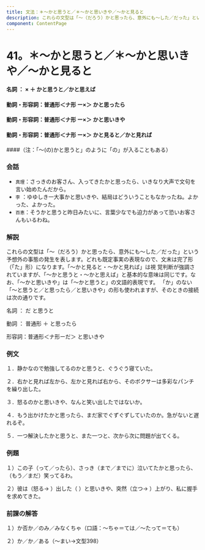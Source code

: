 ```yaml
---
title: 文法：＊～かと思うと／＊～かと思いきや／～かと見ると
description: これらの文型は「～（だろう）かと思ったら、意外にも～した／だった」という予想外の事態の発生を表します。どれも既定事実の表現なので、文末は完了形（「た」形）になります。「～かと見ると・～かと見れば」は視 覚判断が強調されていますが、「～かと思うと・～かと思えば」と基本的な意味は同じです。なお、「～かと思いきや」は「～かと思うと」の文語的表現です。
component: ContentPage
---
```



# 41。＊～かと思うと／＊～かと思いきや／～かと見ると
#### 名詞 ： × ＋ かと思うと／かと思えば
#### 動詞・形容詞：普通形＜ナ形 ー×＞ かと思ったら
#### 動詞・形容詞：普通形＜ナ形 ー×＞ かと思いきや
#### 動詞・形容詞：普通形＜ナ形 ー×＞ かと見ると／かと見れば
####（注：「～(の)かと思うと」のように「の」が入ることもある）
### 会話
- `真理`：さっきのお客さん、入ってきたかと思ったら、いきなり大声で文句を言い始めたんだから。
- `李` ：ゆゆしき一大事かと思いきや、結局はどういうこともなかったね。よかった、よかった。
- `百恵`：そうかと思うと昨日みたいに、言葉少なでも迫力があって恐いお客さんもいるわね。
### 解説
これらの文型は「～（だろう）かと思ったら、意外にも～した／だった」という予想外の事態の発生を表します。どれも既定事実の表現なので、文末は完了形（「た」形）になります。「～かと見ると・～かと見れば」は視 覚判断が強調されていますが、「～かと思うと・～かと思えば」と基本的な意味は同じです。なお、「～かと思いきや」は「～かと思うと」の文語的表現です。
「か」のない「～と思うと／と思ったら／と思いきや」の形も使われますが、そのときの接続は次の通りです。

名詞 ： だ と思うと

動詞 ： 普通形 ＋ と思ったら

形容詞：普通形＜ナ形ーだ＞ と思いきや

### 例文
１．静かなので勉強してるのかと思うと、ぐうぐう寝ていた。

２．右かと見れば左から、左かと見れば右から、そのボクサーは多彩なパンチを繰り出した。

３．怒るのかと思いきや、なんと笑い出したではないか。

４．もう出かけたかと思ったら、まだ家でぐずぐずしていたのか。急がないと遅れるぞ。

５．一つ解決したかと思うと、また一つと、次から次に問題が出てくる。
### 例題
１）この子（って／ったら）、さっき（まで／までに）泣いてたかと思ったら、（もう／まだ）笑ってるわ。

２）彼は（怒る→ ）出した（ ）と思いきや、突然（立つ→ ）上がり、私に握手を求めてきた。
### 前課の解答
１）か否か／のみ／みなくちゃ（口語：～ちゃ＝ては／～たって＝ても）

２）か／か／ある（～まい→文型398）
